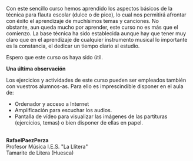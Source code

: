 

Con este sencillo curso hemos aprendido los aspectos básicos de la técnica para flauta escolar (dulce o de pico), lo cual nos permitirá afrontar con éxito el aprendizaje de muchísimos temas y canciones. No obstante, aun queda mucho por aprender, este curso no es más que el comienzo. La base técnica ha sido establecida aunque hay que tener muy claro que en el aprendizaje de cualquier instrumento musical lo importante es la constancia, el dedicar un tiempo diario al estudio.

Espero que este curso os haya sido útil.

**Una última observación**

Los ejercicios y actividades de este curso pueden ser empleados también con vuestros alumnos-as. Para ello es imprescindible disponer en el aula de:

- Ordenador y acceso a Internet
- Amplificación para escuchar los audios.
- Pantalla de vídeo para visualizar las imágenes de las partituras (ejercicios, temas) o bien disponer de ellas en papel.

<br /> **RafaelPaezPerza**<br /> Profesor Música I.E.S. "La Llitera"<br /> Tamarite de Litera (Huesca)

<strong style="font-size: medium; text-align: center;">



